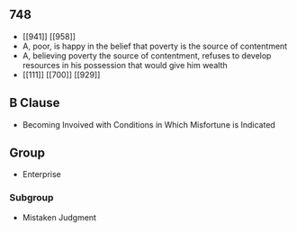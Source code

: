 ## 748
- [[941]] [[958]] 
- A, poor, is happy in the belief that poverty is the source of contentment
- A, believing poverty the source of contentment, refuses to develop resources in his possession that would give him wealth
- [[111]] [[700]] [[929]] 

## B Clause
- Becoming Invoived with Conditions in Which Misfortune is Indicated

## Group
- Enterprise

### Subgroup
- Mistaken Judgment

